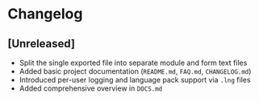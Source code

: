 # Changelog

## [Unreleased]
- Split the single exported file into separate module and form text files
- Added basic project documentation (`README.md`, `FAQ.md`, `CHANGELOG.md`)
- Introduced per-user logging and language pack support via `.lng` files
- Added comprehensive overview in `DOCS.md`
